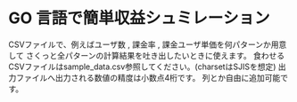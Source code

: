 GO 言語で簡単収益シュミレーション
======

CSVファイルで、例えばユーザ数 , 課金率  , 課金ユーザ単価を何パターンか用意して
さくっと全パターンの計算結果を吐き出したいときに使えます。
食わせるCSVファイルはsample_data.csv参照してください。(charsetはSJISを想定)
出力ファイルへ出力される数値の精度は小数点4桁です。
列とか自由に追加可能です。
